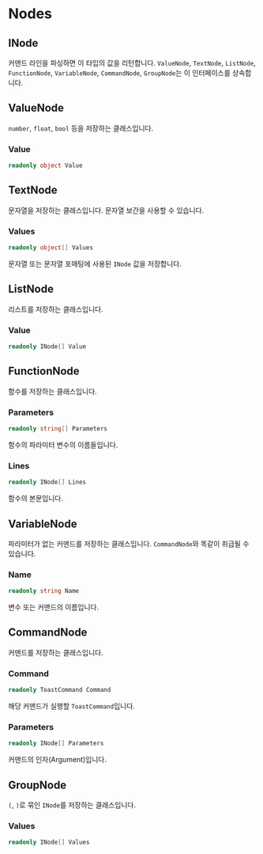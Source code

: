 # Nodes

## INode

커맨드 라인을 파싱하면 이 타입의 값을 리턴합니다. `ValueNode`, `TextNode`, `ListNode`, `FunctionNode`, `VariableNode`, `CommandNode`, `GroupNode`는 이 인터페이스를 상속합니다.

## ValueNode

`number`, `float`, `bool` 등을 저장하는 클래스입니다.

### Value

```cs
readonly object Value
```

## TextNode

문자열을 저장하는 클래스입니다. 문자열 보간을 사용할 수 있습니다.

### Values

```cs
readonly object[] Values
```

문자열 또는 문자열 포매팅에 사용된 `INode` 값을 저장합니다.

## ListNode

리스트를 저장하는 클래스입니다.

### Value

```cs
readonly INode[] Value
```

## FunctionNode

함수를 저장하는 클래스입니다.

### Parameters

```cs
readonly string[] Parameters
```

함수의 파라미터 변수의 이름들입니다.

### Lines

```cs
readonly INode[] Lines
```

함수의 본문입니다.

## VariableNode

파라미터가 없는 커맨드를 저장하는 클래스입니다. `CommandNode`와 똑같이 취급될 수 있습니다.

### Name

```cs
readonly string Name
```

변수 또는 커맨드의 이름입니다.

## CommandNode

커맨드를 저장하는 클래스입니다.

### Command

```cs
readonly ToastCommand Command
```

해당 커맨드가 실행할 `ToastCommand`입니다.

### Parameters

```cs
readonly INode[] Parameters
```

커맨드의 인자(Argument)입니다.

## GroupNode

`(`, `)`로 묶인 `INode`를 저장하는 클래스입니다.

### Values

```cs
readonly INode[] Values
```